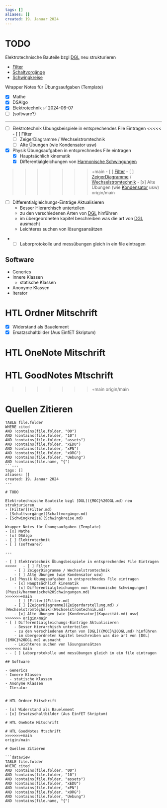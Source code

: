 ```yaml
---
tags: []
aliases: []
created: 19. Januar 2024
---
```


# TODO

Elektrotechnische Bauteile bzgl [DGL]({MOC}%20DGL.md) neu strukturieren
- [Filter](Filter.md)
- [Schaltvorgänge](Schaltvorgänge.md)
- [Schwingkreise](Schwingkreise.md)

Wrapper Notes für Übungsaufgaben (Template)
- [x] Mathe
- [x] DSAlgo
- [x] Elektrotechnik ✅ 2024-06-07
- [ ] (software?)

--- 

- [ ] Elektrotechnik Übungsbeispiele in entsprechendes File Eintragen
<<<<<	- [ ] Filter
	- [ ] ZeigerDiagramme / Wechselstromtechnik
	- [ ] Alte Übungen (wie Kondensator usw)
- [x] Physik Übungsaufgaben in entsprechnedes File eintragen
	- [x] Hauptsächlich kinematik
	- [x] Differentialgleichungen von [Harmonische Schwingungen](Physik/harmonische%20Schwingungen.md)
>>>>>>>+main
	- [ ] [Filter](Filter.md)
	- [ ] [ZeigerDiagramme](Zeigerdarstellung.md) / [Wechselstromtechnik](Wechselstromtechnik.md)
	- [x] Alte Übungen (wie [Kondensator](Kapazität.md) usw)
>>>>>>> origin/main
- [ ] Differentialgleichungs-Einträge Aktualisieren
	- Besser Hierarchisch unterteilen
	- zu den verschiedenen Arten von [DGL]({MOC}%20DGL.md) hinführen
	- im übergeordneten kapitel beschreiben was die art von [DGL]({MOC}%20DGL.md) ausmacht
	- Leichteres suchen von lösungsansätzen
- - [ ] Laborprotokolle und messübungen gleich in ein file eintragen

## Software

- Generics
- Innere Klassen
  - statische Klassen
- Anonyme Klassen
- Iterator

# HTL Ordner Mitschrift

- [x] Widerstand als Bauelement
- [x] Ersatzschaltbilder (Aus EinfET Skriptum)

# HTL OneNote Mitschrift

# HTL GoodNotes Mtschrift

>>>>>>>+main
origin/main

# Quellen Zitieren

```dataview
TABLE file.folder
WHERE cited
AND !contains(file.folder, "00") 
AND !contains(file.folder, "10")
AND !contains(file.folder, "assets")
AND !contains(file.folder, "xEDU")
AND !contains(file.folder, "xPN")
AND !contains(file.folder, "xORG")
AND !contains(file.folder, "Uebung")
AND !contains(file.name, "{")
```---
tags: []
aliases: []
created: 19. Januar 2024
---

# TODO

Elektrotechnische Bauteile bzgl [DGL]({MOC}%20DGL.md) neu strukturieren
- [Filter](Filter.md)
- [Schaltvorgänge](Schaltvorgänge.md)
- [Schwingkreise](Schwingkreise.md)

Wrapper Notes für Übungsaufgaben (Template)
- [x] Mathe
- [x] DSAlgo
- [ ] Elektrotechnik
- [ ] (software?)

--- 

- [ ] Elektrotechnik Übungsbeispiele in entsprechendes File Eintragen
<<<<<	- [ ] Filter
	- [ ] ZeigerDiagramme / Wechselstromtechnik
	- [ ] Alte Übungen (wie Kondensator usw)
- [x] Physik Übungsaufgaben in entsprechnedes File eintragen
	- [x] Hauptsächlich kinematik
	- [x] Differentialgleichungen von [Harmonische Schwingungen](Physik/harmonische%20Schwingungen.md)
>>>>>>>+main
	- [ ] [Filter](Filter.md)
	- [ ] [ZeigerDiagramme](Zeigerdarstellung.md) / [Wechselstromtechnik](Wechselstromtechnik.md)
	- [x] Alte Übungen (wie [Kondensator](Kapazität.md) usw)
>>>>>>> origin/main
- [ ] Differentialgleichungs-Einträge Aktualisieren
	- Besser Hierarchisch unterteilen
	- zu den verschiedenen Arten von [DGL]({MOC}%20DGL.md) hinführen
	- im übergeordneten kapitel beschreiben was die art von [DGL]({MOC}%20DGL.md) ausmacht
	- Leichteres suchen von lösungsansätzen
<<<<<<< main
- - [ ] Laborprotokolle und messübungen gleich in ein file eintragen

## Software

- Generics
- Innere Klassen
  - statische Klassen
- Anonyme Klassen
- Iterator


# HTL Ordner Mitschrift

- [x] Widerstand als Bauelement
- [x] Ersatzschaltbilder (Aus EinfET Skriptum)

# HTL OneNote Mitschrift

# HTL GoodNotes Mtschrift
>>>>>>>+main
origin/main

# Quellen Zitieren

```dataview
TABLE file.folder
WHERE cited
AND !contains(file.folder, "00") 
AND !contains(file.folder, "10")
AND !contains(file.folder, "assets")
AND !contains(file.folder, "xEDU")
AND !contains(file.folder, "xPN")
AND !contains(file.folder, "xORG")
AND !contains(file.folder, "Uebung")
AND !contains(file.name, "{")
```